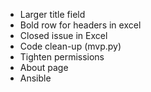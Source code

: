  - Larger title field
 - Bold row for headers in excel
 - Closed issue in Excel
 - Code clean-up (mvp.py)
 - Tighten permissions
 - About page
 - Ansible
